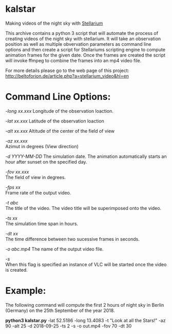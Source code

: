 # kalstar
 Making videos of the night sky with [Stellarium](https://stellarium.org)
 
This archive contains a python 3 script that will automate the process of creating videos of the night sky with stellarium. It will take an observation position as well as multiple obvervation parameters as command line options and then create a script for Stellariums scripting engine to compute animation frames for the given date. Once the frames are created the script will invoke ffmpeg to combine the frames into an mp4 video file.

For more details please go to the web page of this project: http://beltoforion.de/article.php?a=stellarium_video&hl=en
 
# Command Line Options:

_-long xx.xxx_ 
Longitude of the observation loaction.

_-lat xx.xxx_ 
Latitude of the observation loaction

_-alt xx.xxx_ 
Altitude of the center of the field of view

_-az 	xx.xxx_ 	
Azimut in degrees (View direction)

_-d YYYY-MM-DD_	
The simulation date. The animation automatically starts an hour after sunset on the specified day.

_-fov xx.xxx_ 	
The field of view in degrees.

_-fps xx_ 	
Frame rate of the output video.

_-t abc_ 	
The title of the video. The video title will be superimposed onto the video.

_-ts xx_ 	
The simulation time span in hours.

_-dt xx_ 	
The time difference between two sucessive frames in seconds.

_-o abc.mp4_ 
The name of the output video file.

_-s_ 	
When this flag is specified an instance of VLC will be started once the video is created.

# Example:

The following command will compute the first 2 hours of night sky in Berlin (Germany) on the 25th September of the year 2018. 

**python3 kalstar.py** -lat 52.5186 -long 13.4083 -t "Look at all the Stars!" -az 90 -alt 25 -d 2018-09-25 -ts 2 -s -o out.mp4 -fov 70 -dt 30
